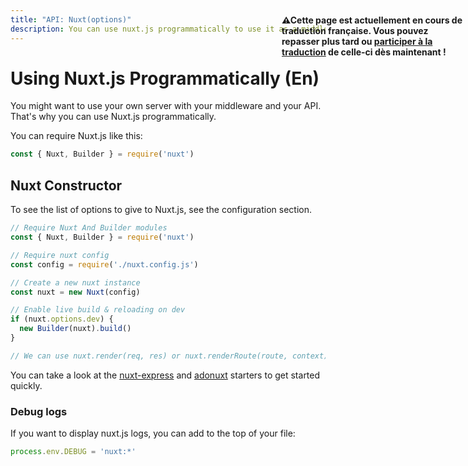 ```yaml
---
title: "API: Nuxt(options)"
description: You can use nuxt.js programmatically to use it as a middleware giving you the freedom of creating your own server for rendering your web applications.
---
```


# Using Nuxt.js Programmatically (En)

<p style="width: 294px;position: fixed; top : 64px; right: 4px;" class="Alert Alert--orange"><strong>⚠Cette page est actuellement en cours de traduction française. Vous pouvez repasser plus tard ou <a href="https://github.com/vuejs-fr/nuxt" target="_blank">participer à la traduction</a> de celle-ci dès maintenant !</strong></p><p>You might want to use your own server with your middleware and your API. That's why you can use Nuxt.js programmatically.</p>

You can require Nuxt.js like this:
```js
const { Nuxt, Builder } = require('nuxt')
```

## Nuxt Constructor

To see the list of options to give to Nuxt.js, see the configuration section.

```js
// Require Nuxt And Builder modules
const { Nuxt, Builder } = require('nuxt')

// Require nuxt config
const config = require('./nuxt.config.js')

// Create a new nuxt instance
const nuxt = new Nuxt(config)

// Enable live build & reloading on dev
if (nuxt.options.dev) {
  new Builder(nuxt).build()
}

// We can use nuxt.render(req, res) or nuxt.renderRoute(route, context)
```

You can take a look at the [nuxt-express](https://github.com/nuxt/express) and [adonuxt](https://github.com/nuxt/adonuxt) starters to get started quickly.

### Debug logs

If you want to display nuxt.js logs, you can add to the top of your file:

```js
process.env.DEBUG = 'nuxt:*'
```
